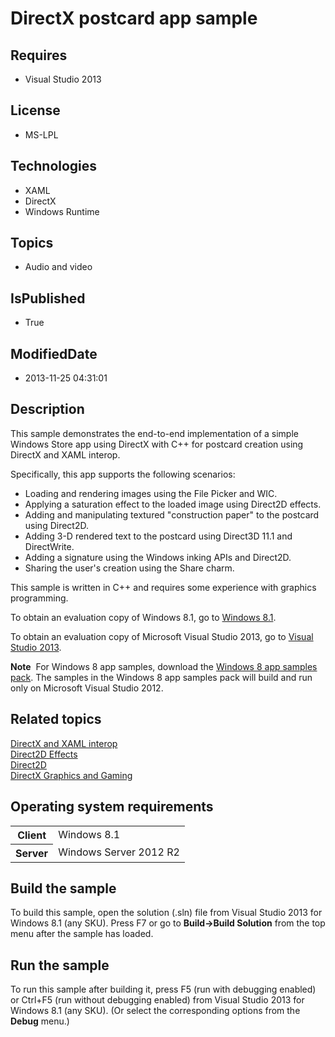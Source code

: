 # DirectX postcard app sample
## Requires
* Visual Studio 2013
## License
* MS-LPL
## Technologies
* XAML
* DirectX
* Windows Runtime
## Topics
* Audio and video
## IsPublished
* True
## ModifiedDate
* 2013-11-25 04:31:01
## Description

<div id="mainSection">
<p>This sample demonstrates the end-to-end implementation of a simple Windows Store app using DirectX with C&#43;&#43; for postcard creation using DirectX and XAML interop.
</p>
<p>Specifically, this app supports the following scenarios:</p>
<ul>
<li>Loading and rendering images using the File Picker and WIC. </li><li>Applying a saturation effect to the loaded image using Direct2D effects. </li><li>Adding and manipulating textured &quot;construction paper&quot; to the postcard using Direct2D.
</li><li>Adding 3-D rendered text to the postcard using Direct3D 11.1 and DirectWrite.
</li><li>Adding a signature using the Windows inking APIs and Direct2D. </li><li>Sharing the user's creation using the Share charm. </li></ul>
<p></p>
<p>This sample is written in C&#43;&#43; and requires some experience with graphics programming.</p>
<p>To obtain an evaluation copy of Windows&nbsp;8.1, go to <a href="http://go.microsoft.com/fwlink/p/?linkid=301696">
Windows&nbsp;8.1</a>. </p>
<p>To obtain an evaluation copy of Microsoft Visual Studio&nbsp;2013, go to <a href="http://go.microsoft.com/fwlink/p/?linkid=301697">
Visual Studio&nbsp;2013</a>. </p>
<p></p>
<p class="note"><b>Note</b>&nbsp;&nbsp;For Windows&nbsp;8 app samples, download the <a href="http://go.microsoft.com/fwlink/p/?LinkId=301698">
Windows&nbsp;8 app samples pack</a>. The samples in the Windows&nbsp;8 app samples pack will build and run only on Microsoft Visual Studio&nbsp;2012.</p>
<p></p>
<h2><a id="related_topics"></a>Related topics</h2>
<dl><dt><a href="http://msdn.microsoft.com/library/windows/apps/hh825871">DirectX and XAML interop</a>
</dt><dt><a href="http://msdn.microsoft.com/library/windows/apps/hh706327">Direct2D Effects</a>
</dt><dt><a href="http://msdn.microsoft.com/library/windows/apps/dd370990">Direct2D</a>
</dt><dt><a href="http://msdn.microsoft.com/library/windows/apps/ee663274">DirectX Graphics and Gaming</a>
</dt></dl>
<h2>Operating system requirements</h2>
<table>
<tbody>
<tr>
<th>Client</th>
<td><dt>Windows&nbsp;8.1 </dt></td>
</tr>
<tr>
<th>Server</th>
<td><dt>Windows Server&nbsp;2012&nbsp;R2 </dt></td>
</tr>
</tbody>
</table>
<h2>Build the sample</h2>
<p>To build this sample, open the solution (.sln) file from Visual Studio&nbsp;2013 for Windows&nbsp;8.1 (any SKU). Press F7 or go to
<b>Build-&gt;Build Solution</b> from the top menu after the sample has loaded.</p>
<h2>Run the sample</h2>
<p>To run this sample after building it, press F5 (run with debugging enabled) or Ctrl&#43;F5 (run without debugging enabled) from Visual Studio&nbsp;2013 for Windows&nbsp;8.1 (any SKU). (Or select the corresponding options from the
<b>Debug</b> menu.)</p>
</div>
